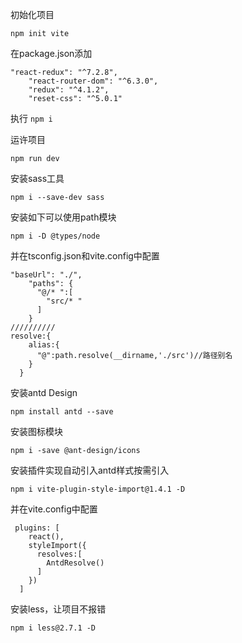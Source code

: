 初始化项目

`npm init vite`

在package.json添加

```
"react-redux": "^7.2.8",
    "react-router-dom": "^6.3.0",
    "redux": "^4.1.2",
    "reset-css": "^5.0.1"
```

执行 `npm i`

运许项目

`npm run dev`

安装sass工具

`npm i --save-dev sass`

安装如下可以使用path模块

`npm i -D @types/node`

并在tsconfig.json和vite.config中配置

```
"baseUrl": "./",
    "paths": {
      "@/* ":[
        "src/* "
      ]
    }
//////////
resolve:{
    alias:{
      "@":path.resolve(__dirname,'./src')//路径别名
    }
  }
```

安装antd Design

`npm install antd --save`

安装图标模块

`npm i -save @ant-design/icons`

 安装插件实现自动引入antd样式按需引入

`npm i vite-plugin-style-import@1.4.1 -D`

并在vite.config中配置

```
 plugins: [
    react(),
    styleImport({
      resolves:[
        AntdResolve()
      ]
    }) 
  ]
```

安装less，让项目不报错

`npm i less@2.7.1 -D`
